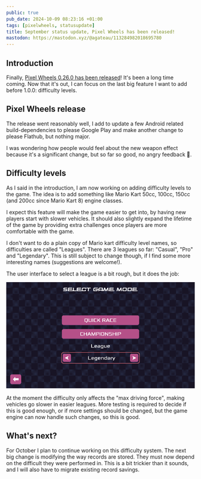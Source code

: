 ```yaml
---
public: true
pub_date: 2024-10-09 08:23:16 +01:00
tags: [pixelwheels, statusupdate]
title: September status update, Pixel Wheels has been released!
mastodon: https://mastodon.xyz/@agateau/113284982018695780
---
```


## Introduction

Finally, [Pixel Wheels 0.26.0 has been released](../pixelwheels-0-26-0)! It's been a long time coming. Now that it's out, I can focus on the last big feature I want to add before 1.0.0: difficulty levels.

<!-- break -->

## Pixel Wheels release

The release went reasonably well, I add to update a few Android related build-dependencies to please Google Play and make another change to please Flathub, but nothing major.

I was wondering how people would feel about the new weapon effect because it's a significant change, but so far so good, no angry feedback 🤞.

## Difficulty levels

As I said in the introduction, I am now working on adding difficulty levels to the game. The idea is to add something like Mario Kart 50cc, 100cc, 150cc (and 200cc since Mario Kart 8) engine classes.

I expect this feature will make the game easier to get into, by having new players start with slower vehicles. It should also slightly expand the lifetime of the game by providing extra challenges once players are more comfortable with the game.

I don't want to do a plain copy of Mario kart difficulty level names, so difficulties are called "Leagues". There are 3 leagues so far: "Casual", "Pro" and "Legendary". This is still subject to change though, if I find some more interesting names (suggestions are welcome!).

The user interface to select a league is a bit rough, but it does the job:

![Selecting a league](leagues.png)

At the moment the difficulty only affects the "max driving force", making vehicles go slower in easier leagues. More testing is required to decide if this is good enough, or if more settings should be changed, but the game engine can now handle such changes, so this is good.

## What's next?

For October I plan to continue working on this difficulty system. The next big change is modifying the way records are stored. They must now depend on the difficult they were performed in. This is a bit trickier than it sounds, and I will also have to migrate existing record savings.
